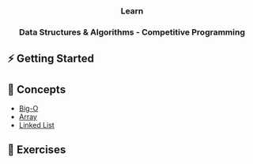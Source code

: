 <h3 align="center">Learn</h3>

<h3 align="center">Data Structures & Algorithms - Competitive Programming</h3>

## ⚡ Getting Started

## 📙 Concepts

* [Big-O](concepts/typescript/big-o.md)
* [Array](concepts/typescript/array.md)
* [Linked List](concepts/typescript/linked-list.md)

## 💪 Exercises
